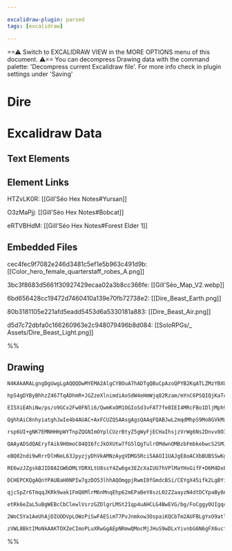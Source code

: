 ```yaml
---

excalidraw-plugin: parsed
tags: [excalidraw]

---
```

==⚠  Switch to EXCALIDRAW VIEW in the MORE OPTIONS menu of this document. ⚠== You can decompress Drawing data with the command palette: 'Decompress current Excalidraw file'. For more info check in plugin settings under 'Saving'



# Dire

# Excalidraw Data

## Text Elements
## Element Links
HTZvLK0R: [[Gill’Séo Hex Notes#Yursan]]

O3zMaPjj: [[Gill’Séo Hex Notes#Bobcat]]

eRTVBHdM: [[Gill’Séo Hex Notes#Forest Elder 1]]

## Embedded Files
cec4fec9f7082e246d3481c5ef1e5b963c491d9b: [[Color_hero_female_quarterstaff_robes_A.png]]

3bc3f8683d5661f30927429ecaa02a3b8cc366fe: [[Gill’Séo_Map_V2.webp]]

6bd656428cc19472d7460410a139e70fb72738e2: [[Dire_Beast_Earth.png]]

80b3181105e221afd5eadd5453d6a5330181a883: [[Dire_Beast_Air.png]]

d5d7c72dbfa0c166260963e2c948079496b8d084: [[SoloRPGs/_ Assets/Dire_Beast_Light.png]]

%%
## Drawing
```compressed-json
N4KAkARALgngDgUwgLgAQQQDwMYEMA2AlgCYBOuA7hADTgQBuCpAzoQPYB2KqATLZMzYBXUtiRoIACyhQ4zZAHoFAc0JRJQgEYA6bGwC2CgF7N6hbEcK4OCtptbErHALRY8RMpWdx8Q1TdIEfARcZgRmBShcZQUebQBObR4aOiCEfQQOKGZuAG1wMFAwYogSbggANXiABVwABgBWfAA5FOLIWERywn1opH4SzG5nAEY6kZHtAGYAFgaGqbr4gHZ4

hp54gDYByBhhzZ467TqADhmR+JGZzeXlnimdiAoSdW4eHmWjq82Rzam/mYnC6PSQIQjKaTcEYfTYJBp3EafGZzE4NGaPazKYLcOqPZhQUhsADWCAAwmx8GxSOUCdZmHBcIEsm0SppcNgicpCUIOMRyZTqRJaRx6YzMlAWZAAGaEfD4ADKsGxEkk7I0gUlEHxhJJAHUXpIoXiCcSEIqYMr0IIPJruRCOOEcmgRo82AzsGo9s66riCpBubyHcwnagO

EI5XiEAhiNw/ps/o9GCx2Fw0FNli6/QwmKxOM1OGIoSd3vFAT7fe0IEI4MRcFBo1DljMph95idlmjlo9CMwACJpesxtBSghhR5c4RwACSxBDuQAuo9NMJeQBRYIZLJzxdZogcIncMMR3dsDkNtAEoQIR4y4Iz8pTTTYKZSk6bE5TYgNeMjKWLeIfDMGwIHg9Q8Lgj4nNgz7xlK/RZsw7jiKg+TtGAmZoSMfo7pWhC8lg5T1JqUrkBk95oEe+DGnW

QghhAiC8nhyiatghJwIe4b4AUAC+AxFCUZQSAAsgAgsQAAqFQABJwL2mqdMhpS9Mo8GVkMaDOMsJwnNomyNAc8TaTMdQ3PEjxeqg0KTGM8RrMsUxnCMLbvo8zzEK8aAbNoTnGec6yzJs6xdlmoLgpCaCBccSxnDMCJaXwWaYpaFYlNqpr8lSNLkCKDJMhKS7spyAZ8hSmVCtlop5cRsoKkqimqtg6qqalJp6gaRoIa1Zp1eU1plI8dqSEGIYYSUb

rsp6UI+gNK7EMNHHHpWYTnpZQGNImOYplCUzrBtyZ5gWyFjECHaIhsjzVrWg6Ns2Dnvv8O3BbhfYDitI74GOWYTtWM7bkus3ruk4p/bueEHhRnGPJSZ5Dqg72fZWt4IOR6BiNgMxwdg8RSp8xYIDw1zELMQLYA0CBSiMCANJoWxTOjlzEPEmiaohBDIah7SjDs6HYd2+HqeguAjMRpHI7DlHUVAtHlAxjgcMxjysW6C1ccUvEFPxkCCegUniQAWv

QAAyADSdQAEryfAik9H0moC84QI6fcJkOXUtw7fG5lQgTulrOMdwnOMBzbFmbkebwcS2SMJzxG7AH3NH1wgmCEISmmsI8NC7yrCsyyBSMaIYvLyXGjqZKlYK6DCpV4qamyHLfbyGWV9AFW5bXN41ealpSGqIjNQIXX6u5hrOqXprd4pfUxjNfhDY6HWVuNHqwFNKX+rN80Q4tqVRrD8cE3tuapqgyLolmSbH/mHCFmgKJTIZWzn5Wl11itiLNhsB

eBQ02ndi9wRrrDlHNeL63JpyzjyDhVkAMNzAygVDMG5Rci5AAOI1UAJgE8oACXbBUBSSwKgfM9ZmAAGIACaIhmDWHnPOTU0MSSw0vKAxGsoxblE2JoYggVNhASgtgC4sUeDECbHpc4dQhYPwQJ8KUmg7j2ROPjFmSE8h+nQtzLC7RoFa35oRGYItcBkXFpDTqNE6KyyYixNiKseJ8SzNrCAAB5KYRghK4GqAAKw8ZbLoEgbYqTtsMYsRwbhzFWD6

RE6wzJZgskBJID8AIGWbDMLYDRXLtU8ssY4Zw6ge3EZcXaIUU7hVPlMaYHxGifF+D6M4DxErF2QuvLUXVm5ZTpO3ZkBUG7FVaeVdpYpOlZlvLVC09U+4anHm1Eei8Wpl0nr1Ck/UsyDS3pZV07pJreiacVVZEsEJ724LFS4R8tqeWbCcg6N9kJAnWJ/M4F0axv1hh/FsxY3zthMv/fsgC3ogPHOA36CCszLh5MQQGm5shAsrHucG6AUHoLlFg3B+

DCHEPCKQgAQnYPAUBaH0NPIw7gzDO53lhhAQOmgpjRwmI0fGmdcBSi/CEYgX45ifk2LgBYixqW4G0lMZRbNVGYQ0bzexuiJCcoMUYlWktpYSAsfLKxytt6qzAOrYomtShkoQGbSSGKpLECEj462ykB4QHtk2HS6xxjzAclMO6CVKwWQuIkVYPx4xu3mPCEOlYw6j14LCU4DlbKep2g0cYycwpp1PpMU4mdxHNnfOcZ+JQkqNMmeXAUbScoDPysCw

qjcSpZr6TmqqJKRk9wak1FmQ8MlrM6nMnqEhp62mEPaBeY8szL02ZZaayzN4dtDCYpaBy0ALD0qNSAl9TmoFRCmqdm1Lm30smG3JiInIPKuu/Js9rf7/EtU0ns3yEBALhn8sBk5AVoAXP9UF4L4HXu0RAGFyC0GYJwXgghmAiFsBIaQgAYlScIUBUDrmIEwSyeKoYEpWsSoZbCUYQC/CI7AdxiCaBHHUAR8YeB6VpvjLGZZVgpM4ScYgpx9F4hUd

etRk6eZaL5uBgWEBcCbClewlVsrzGZDlgrLMSt2Iqp4uAHCLG4BwEVG/bg/FoCggyOUIgqcWQMEIAgCgGKC09IruUUhUo9P6eU9gEQeUpz1n0IqMuvT0CkMprZ5qEAjOkBM2ZjT3TZpWdbv0stBQHPGfFKZ9I/6u5NqtIsmePnHPOfSBZ00w9w6OsgJF/zZmYsknmc2sLhm/NZAC/oM2bb57Bhmb5pzyX0iOI2avLZAwStRf0IBrI/7DGygsmkiL

2WoC5Ya1AeUhAjDIUODVpLOWzPiSwFAESimT7PvJnmkow3OspaiKQCbTm2AUFBLgYxO9atlf0KuXkIk1sbeZYRY7WXSsjfSEdwkFBxJW3KMVZTiFCRygABpTS8rdd4O1bLzGRDVl7FJ8DkKhMiY4qwnLxAflpcYHwatGDYAYaTF8CBXjeEkIy9xbHtcu4t9I+XQWrIgE9mrXISC9f628FKEByfEEVAgQTqA2slDp0JNg4GDu4E0MEWG8MWGQDp1Z

zVWL8BktIMoNkAAKTOXZeCImoPLuXRwGgAEpNRmwQMocMjJHuS9wDLxYivnbG6N6gFX6ucfzY66lhAFWoAphDHskoJFDE6p40wSxaBNWZG57zolpAryKyIEzuDlYOBu4D0HrtQgoB7mQswq3kA7AeJAtkeUEe4Ds85xHnnvyPoC5Y9gB3jBxJI/wCjysCleppGL1tRWtEoAGHu74odO9IAMPzwjEo+BQgTbr6X8vNi1bgHVRAJGIZgDcRANxIAA=
```
%%